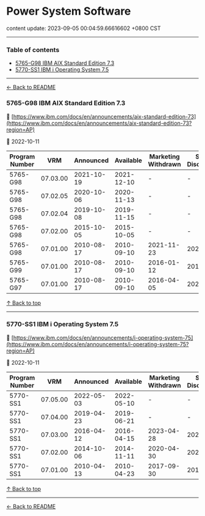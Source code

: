 # Power System Software

content update: 2023-09-05 00:04:59.66616602 +0800 CST

---

### Table of contents


- [5765-G98 IBM AIX Standard Edition 7.3](#5765-g98-ibm-aix-standard-edition-73)
- [5770-SS1 IBM i Operating System 7.5](#5770-ss1-ibm-i-operating-system-75)

---

[← Back to README](../README.md)





### 5765-G98 IBM AIX Standard Edition 7.3

🔗 [https://www.ibm.com/docs/en/announcements/aix-standard-edition-73](https://www.ibm.com/docs/en/announcements/aix-standard-edition-73?region=AP)

📅 2022-10-11

| Program Number | VRM | Announced | Available | Marketing Withdrawn | Service Discontinued |
| --- | --- | --- | --- | --- | --- |
| 5765-G98 | 07.03.00 | 2021-10-19 | 2021-12-10 | - | - |
| 5765-G98 | 07.02.05 | 2020-10-06 | 2020-11-13 | - | - |
| 5765-G98 | 07.02.04 | 2019-10-08 | 2019-11-15 | - | - |
| 5765-G98 | 07.02.00 | 2015-10-05 | 2015-10-05 | - | - |
| 5765-G98 | 07.01.00 | 2010-08-17 | 2010-09-10 | 2021-11-23 | 2023-04-30 |
| 5765-G99 | 07.01.00 | 2010-08-17 | 2010-09-10 | 2016-01-12 | 2016-09-30 |
| 5765-G97 | 07.01.00 | 2010-08-17 | 2010-09-10 | 2016-04-05 | 2023-04-30 |





[↑ Back to top](#table-of-contents)

---





### 5770-SS1 IBM i Operating System 7.5

🔗 [https://www.ibm.com/docs/en/announcements/i-operating-system-75](https://www.ibm.com/docs/en/announcements/i-operating-system-75?region=AP)

📅 2022-10-11

| Program Number | VRM | Announced | Available | Marketing Withdrawn | Service Discontinued |
| --- | --- | --- | --- | --- | --- |
| 5770-SS1 | 07.05.00 | 2022-05-03 | 2022-05-10 | - | - |
| 5770-SS1 | 07.04.00 | 2019-04-23 | 2019-06-21 | - | - |
| 5770-SS1 | 07.03.00 | 2016-04-12 | 2016-04-15 | 2023-04-28 | 2023-09-30 |
| 5770-SS1 | 07.02.00 | 2014-10-06 | 2014-11-11 | 2020-04-30 | 2021-04-30 |
| 5770-SS1 | 07.01.00 | 2010-04-13 | 2010-04-23 | 2017-09-30 | 2018-04-30 |





[↑ Back to top](#table-of-contents)

---



[← Back to README](../README.md)